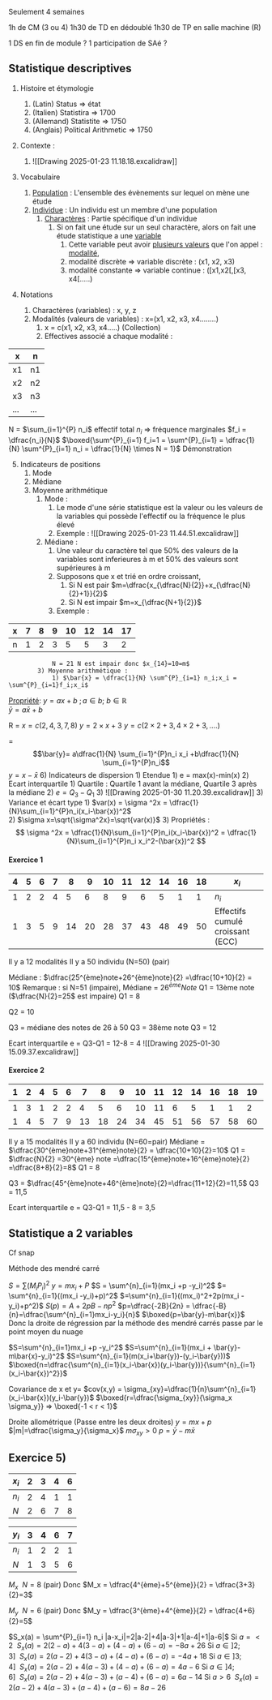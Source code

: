 Seulement 4 semaines 

1h de CM (3 ou 4)
1h30 de TD en dédoublé
1h30 de TP en salle machine (R)

1 DS en fin de module
? 1 participation de SAé ?



## Statistique descriptives

1) Histoire et étymologie
	1) (Latin) Status => état
	2) (Italien) Statistira => 1700
	3) (Allemand) Statistite => 1750
	4) (Anglais) Political Arithmetic => 1750

2) Contexte :
	1)  ![[Drawing 2025-01-23 11.18.18.excalidraw]]
3) Vocabulaire
	1) <u>Population</u> : L'ensemble des évènements sur lequel on mène une étude 
	2) <u>Individue</u> : Un individu est un membre d'une population
		1) <u>Charactères</u> : Partie spécifique d'un individue
			1) Si on fait une étude sur un seul charactère, alors on fait une étude statistique a une <u>variable</u> 
				1) Cette variable peut avoir <u>plusieurs valeurs</u> que l'on appel : <u>modalité</u>,
				2) modalité discrète => variable discrète : (x1, x2, x3)
				4) modalité constante => variable continue : ([x1,x2[,[x3, x4[.....) 
4) Notations
	1) Charactères (variables) : x, y, z
	2) Modalités (valeurs de variables) : x=(x1, x2, x3, x4........)
		1) x = c(x1, x2, x3, x4.....) (Collection)
		2) Effectives associé a chaque modalité : 

| x   | n   |
| --- | --- |
| x1  | n1  |
| x2  | n2  |
| x3  | n3  |
| ... | ... |

N = $\sum_{i=1}^{P} n_i$ effectif total
$n_i$ => fréquence marginales $f_i = \dfrac{n_i}{N}$ 
$\boxed{\sum^{P}_{i=1} f_i=1 = \sum^{P}_{i=1} = \dfrac{1}{N} \sum^{P}_{i=1} n_i = \dfrac{1}{N} \times N = 1}$ Démonstration 

5) Indicateurs de positions 
	1) Mode
	2) Médiane
	3) Moyenne arithmétique
		1) Mode : 
			1) Le mode d'une série statistique est la valeur ou les valeurs de la variables qui possède l'effectif ou la fréquence le plus élevé 
			2) Exemple : ![[Drawing 2025-01-23 11.44.51.excalidraw]]
		2) Médiane : 
			1) Une valeur du caractère tel que 50% des valeurs de la variables sont inferieures à m et 50% des valeurs sont supérieures à m
			2) Supposons que x et trié en ordre croissant,
				1) Si N est pair $m=\dfrac{x_{\dfrac{N}{2}}+x_{\dfrac{N}{2}+1}}{2}$ 
				2) Si N est impair $m=x_{\dfrac{N+1}{2}}$ 
			3) Exemple : 

| x   | 7   | 8   | 9   | 10  | 12  | 14  | 17  |
| --- | --- | --- | --- | --- | --- | --- | --- |
| n   | 1   | 2   | 3   | 5   | 5   | 3   | 2   |
				N = 21 N est impair donc $x_{14}=10=m$ 
			3) Moyenne arithmétique :
				1) $\bar{x} = \dfrac{1}{N} \sum^{P}_{i=1} n_i;x_i = \sum^{P}_{i=1}f_i;x_i$  


<u>Propriété</u>: $y=ax+b \ ;  a\in b; \ b\in \mathbb{R}$   
$\bar{y}=a\bar{x} +b$ 

R = $x=c(2,4,3,7,8)$
$y=2\times x+3$
$y=c(2\times 2+3, 4\times 2+3,....)$ 

= $$\bar{y}= a\dfrac{1}{N} \sum_{i=1}^{P}n_i x_i +b\dfrac{1}{N} \sum_{i=1}^{P}n_i$$
$y=x-\bar{x}$
6) Indicateurs de dispersion 
	1) Etendue 
		1) e = max(x)-min(x)
	2) Ecart interquartile
		1) Quartile : Quartile 1 avant la médiane, Quartile 3 après la médiane
		2) $e = Q_3-Q_1$ 
		3) ![[Drawing 2025-01-30 11.20.39.excalidraw]]
	3) Variance et écart type
		1) $var(x) = \sigma ^2x = \dfrac{1}{N}\sum_{i=1}^{P}n_i(x_i-\bar{x})^2$  
		2) $\sigma x=\sqrt{\sigma^2x}=\sqrt{var(x)}$ 
		3) Propriétés : $$ \sigma ^2x = \dfrac{1}{N}\sum_{i=1}^{P}n_i(x_i-\bar{x})^2 = \dfrac{1}{N}\sum_{i=1}^{P}n_i x_i^2-(\bar{x})^2 $$ 
	

#### Exercice 1

| 4   | 5   | 6   | 7   | 8   | 9   | 10  | 11  | 12  | 14  | 16  | 18  | $x_i$                            |
| --- | --- | --- | --- | --- | --- | --- | --- | --- | --- | --- | --- | -------------------------------- |
| 1   | 2   | 2   | 4   | 5   | 6   | 8   | 9   | 6   | 5   | 1   | 1   | $n_i$                            |
| 1   | 3   | 5   | 9   | 14  | 20  | 28  | 37  | 43  | 48  | 49  | 50  | Effectifs cumulé croissant (ECC) |
Il y a 12 modalités
Il y a 50 individu (N=50) (pair)

Médiane :  $\dfrac{25^{ème}note+26^{ème}note}{2} =\dfrac{10+10}{2} = 10$
Remarque : si N=51 (impaire), Médiane = $26^{ème} Note$ 
Q1 = 13ème note ($\dfrac{N}{2}=25$ est impaire)
Q1 = 8

Q2 = 10

Q3 = médiane des notes de 26 à 50
Q3 = 38ème note
Q3 = 12


Ecart interquartile e = Q3-Q1 = 12-8 = 4
![[Drawing 2025-01-30 15.09.37.excalidraw]]


#### Exercice 2

| 1   | 2   | 4   | 5   | 6   | 7   | 8   | 9   | 10  | 11  | 12  | 14  | 16  | 18  | 19  | $x_i$ |
| --- | --- | --- | --- | --- | --- | --- | --- | --- | --- | --- | --- | --- | --- | --- | ----- |
| 1   | 3   | 1   | 2   | 2   | 4   | 5   | 6   | 10  | 11  | 6   | 5   | 1   | 1   | 2   | $n_i$ |
| 1   | 4   | 5   | 7   | 9   | 13  | 18  | 24  | 34  | 45  | 51  | 56  | 57  | 58  | 60  | ECC   |

Il y a 15 modalités
Il y a 60 individu (N=60=pair)
Médiane = $\dfrac{30^{ème}note+31^{ème}note}{2} = \dfrac{10+10}{2}=10$ 
Q1 = $\dfrac{N}{2} =30^{ème} note =\dfrac{15^{ème}note+16^{ème}note}{2} =\dfrac{8+8}{2}=8$ 
Q1 = 8

Q3 = $\dfrac{45^{ème}note+46^{ème}note}{2}=\dfrac{11+12}{2}=11,5$ 
Q3 = 11,5

Ecart interquartile e = Q3-Q1 = 11,5 - 8 = 3,5


## Statistique a 2 variables
Cf snap


Méthode des mendré carré 

$S = \sum(M_iP_i)^2$ 
$y = m x_i + P$
$S = \sum^{n}_{i=1}(mx_i +p -y_i)^2$ 
$= \sum^{n}_{i=1}((mx_i -y_i)+p)^2$ 
$=\sum^{n}_{i=1}((mx_i)^2+2p(mx_i -y_i)+p^2)$
$S(p)=A+2pB-np^2$ 
$p=\dfrac{-2B}{2n} = \dfrac{-B}{n}=\dfrac{\sum^{n}_{i=1}mx_i-y_i}{n}$
$\boxed{p=\bar{y}-m\bar{x}}$ 
Donc la droite de régression par la méthode des mendré carrés passe par le point moyen du nuage

$S=\sum^{n}_{i=1}mx_i +p -y_i^2$ 
$S=\sum^{n}_{i=1}(mx_i + \bar{y}-m\bar{x}-y_i)^2$ 
$S=\sum^{n}_{i=1}(m(x_i+\bar{y})-(y_i-\bar{y}))$ 
$\boxed{n=\dfrac{\sum^{n}_{i=1}(x_i-\bar{x})(y_i-\bar{y})}{\sum^{n}_{i=1}(x_i-\bar{x})^2}}$ 

Covariance de x et y= $cov(x,y) = \sigma_{xy}=\dfrac{1}{n}\sum^{n}_{i=1}(x_i-\bar{x})(y_i-\bar{y})$ 
$\boxed{r=\dfrac{\sigma_{xy}}{\sigma_x \sigma_y}} => \boxed{-1 < r < 1}$  

Droite allométrique (Passe entre les deux droites)
$y=mx+p$
$|m|=\dfrac{\sigma_y}{\sigma_x}$
$m\sigma_{xy}>0$ 
$p=\bar{y}-m\bar{x}$ 


## Exercice 5)

| $x_i$ | 2   | 3   | 4   | 6   |
| ----- | --- | --- | --- | --- |
| $n_i$ | 2   | 4   | 1   | 1   |
| $N$   | 2   | 6   | 7   | 8   |

| $y_i$ | 3   | 4   | 6   | 7   |
| ----- | --- | --- | --- | --- |
| $n_i$ | 1   | 2   | 2   | 1   |
| $N$   | 1   | 3   | 5   | 6   |



$M_x \ \ N = 8$ (pair) 
Donc $M_x = \dfrac{4^{ème}+5^{ème}}{2} = \dfrac{3+3}{2}=3$ 

$M_y \ \ N = 6$ (pair)
Donc $M_y = \dfrac{3^{ème}+4^{ème}}{2} = \dfrac{4+6}{2}=5$ 

$S_x(a) = \sum^{P}_{i=1} n_i |a-x_i|=2|a-2|+4|a-3|+1|a-4|+1|a-6|$ 
Si $a =< 2  \ \ S_x(a) = 2(2-a)+4(3-a)+(4-a)+(6-a) =-8a+26$
Si $a\in]2;3] \ \ S_x(a)=2(a-2)+4(3-a)+(4-a)+(6-a)=-4a+18$
Si $a\in]3;4] \ \ S_x(a)=2(a-2)+4(a-3)+(4-a)+(6-a)=4a-6$ 
Si $a\in]4;6] \ \ S_x(a) = 2(a-2)+4(a-3)+(a-4)+(6-a)=6a-14$
Si $a>6 \ \ S_x(a)=2(a-2)+4(a-3)+(a-4)+(a-6)=8a-26$ 